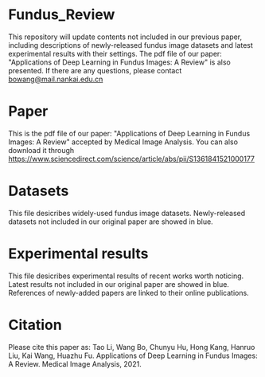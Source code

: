 # Fundus_Review
This repository will update contents not included in our previous paper, including descriptions of newly-released fundus image datasets and latest experimental results
with their settings.
The pdf file of our paper: "Applications of Deep Learning in Fundus Images: A Review" is also presented.
If there are any questions, please contact bowang@mail.nankai.edu.cn
# Paper
This is the pdf file of our paper: "Applications of Deep Learning in Fundus Images: A Review" accepted by Medical Image Analysis. You can also download it through https://www.sciencedirect.com/science/article/abs/pii/S1361841521000177
# Datasets
This file desicribes widely-used fundus image datasets. Newly-released datasets not included in our original paper are showed in blue.
# Experimental results
This file desicribes experimental results of recent works worth noticing. Latest results not included in our original paper are showed in blue. References of newly-added papers are linked to their online publications.
# Citation
Please cite this paper as: Tao Li, Wang Bo, Chunyu Hu, Hong Kang, Hanruo Liu, Kai Wang, Huazhu Fu. Applications of Deep Learning in Fundus Images: A Review. Medical Image Analysis, 2021.
